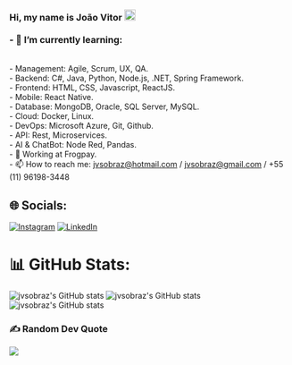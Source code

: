 ### Hi, my name is João Vitor <img src="https://github.com/milena-r no amiro/milena-ramiro/blob/main/gifs/wave.gif" width="20px"><br><br>- 🌱 I’m currently learning:
<br>- Management: Agile, Scrum, UX, QA.<br>- Backend: C#, Java, Python, Node.js, .NET, Spring Framework.<br>- Frontend: HTML, CSS, Javascript, ReactJS.<br>- Mobile: React Native.<br>- Database: MongoDB, Oracle, SQL Server, MySQL.<br>- Cloud: Docker, Linux.<br>- DevOps: Microsoft Azure, Git, Github.<br>- API: Rest, Microservices.<br>- AI & ChatBot: Node Red, Pandas.<br>- 💼 Working at Frogpay.<br>- 📫 How to reach me: jvsobraz@hotmail.com / jvsobraz@gmail.com / +55 (11) 96198-3448


## 🌐 Socials:
[![Instagram](https://img.shields.io/badge/Instagram-%23E4405F.svg?logo=Instagram&logoColor=white)](https://instagram.com/joaoo.braz/) [![LinkedIn](https://img.shields.io/badge/LinkedIn-%230077B5.svg?logo=linkedin&logoColor=white)](https://linkedin.com/in/jvsobraz) 

# 📊 GitHub Stats:
![jvsobraz's GitHub stats](https://github-readme-stats.vercel.app/api?username=jvsobraz&theme=dark&show_icons=true)
![jvsobraz's GitHub stats](https://github-readme-streak-stats.herokuapp.com/?user=jvsobraz&theme=dark&hide_border=false)</br>
![jvsobraz's GitHub stats](https://github-readme-stats.vercel.app/api/top-langs/?username=jvsobraz&layout=compact&langs_count=20&theme=dark)

### ✍️ Random Dev Quote
![](https://quotes-github-readme.vercel.app/api?type=horizontal&theme=dark)
